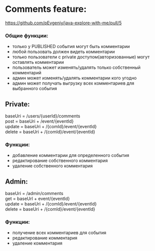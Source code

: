 # Comments feature:
https://github.com/pEvgeniy/java-explore-with-me/pull/5
### Общие функции:
- только у PUBLISHED события могут быть комментарии
- любой пользовать должен видеть комментарии
- только пользователи с private доступом(авторизованные) могут оставлять комментарии
- пользователь может изменять/удалять только собственный комментарий
- админ может изменять/удалять комментарии кого угодно
- админ может получать выгрузку всех комментариев для выбранного события

## Private:

baseUri = /users/{userId}/comments \
post = baseUri + /event/{eventId} \
update = baseUri + /{comId}/event/{eventId} \
delete = baseUri + /{comId}/event/{eventId} 

### Функции:
- добавление комментарии для определенного события
- редактирование собственного комментария
- удаление собственного комментария

## Admin:

baseUri = /admin/comments \
get = baseUrl + event/{eventId} \
update = baseUri + /{comId}/event/{eventId} \
delete = baseUri + /{comId}/event/{eventId}

### Функции:
- получение всех комментариев для события
- редактирование комментария
- удаление комментария